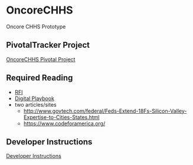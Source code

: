 # OncoreCHHS
Oncore CHHS Prototype

## PivotalTracker Project
[OncoreCHHS Pivotal Project](https://www.pivotaltracker.com/projects/1589661)

## Required Reading
- [RFI](https://oncore.sharepoint.com/sites/oncorechhs/Shared%20Documents/RFI75001_ADPQ_Vendor_Pool.pdf)
- [Digital Playbook](https://playbook.cio.gov/)
- two articles/sites
  - http://www.govtech.com/federal/Feds-Extend-18Fs-Silicon-Valley-Expertise-to-Cities-States.html
  - https://www.codeforamerica.org/

## Developer Instructions
[Developer Instructions](DEVELOPER.md)
